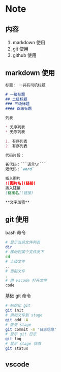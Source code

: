 # Note

## 内容

1. markdown 使用
2. git 使用
3. github 使用

## markdown 使用

```md
标题： 一共有司机标题

# 一级标题
## 二级标题
### 三级标题
#### 四级标题

列表

* 无序列表
* 无序列表

1. 有序列表
2. 有序列表

代码片段：

长代码：```语言\n```
短代码：`word`

插入图片
![图片名](链接)
插入链接
[链接名](链接)

**文字加粗**
```

## git 使用

bash 命令

```bash 
# 显示当前文件列表
dir
# 移动到某个文件夹下
cd
# 上级文件
..
# 当前文件
.
# 用 vscode 打开文件
code
```

基础 git 命令
```bash
# 初始化 git
git init
# 添加文件到 stage
git add -A
# 提交 stage
git commit -m '日志信息'
# 显示 git 日志
git log
# 显示 stage 状态
git status
```

## vscode
